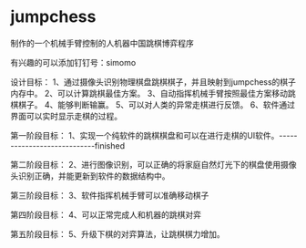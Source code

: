 # jumpchess
制作的一个机械手臂控制的人机器中国跳棋博弈程序

有兴趣的可以添加钉钉号：simomo

设计目标：
1、通过摄像头识别物理棋盘跳棋棋子，并且映射到jumpchess的棋子内存中。
2、可以计算跳棋最佳方案。
3、自动指挥机械手臂按照最佳方案移动跳棋棋子。
4、能够判断输赢。
5、可以对人类的异常走棋进行反馈。
6、软件通过界面可以实时显示走棋的过程。

第一阶段目标：
1、实现一个纯软件的跳棋棋盘和可以在进行走棋的UI软件。----------------------------finished

第二阶段目标：
2、进行图像识别，可以正确的将家庭自然灯光下的棋盘使用摄像头识别正确，并能更新到软件的数据结构中。

第三阶段目标：
3、软件指挥机械手臂可以准确移动棋子

第四阶段目标：
4、可以正常完成人和机器的跳棋对弈

第五阶段目标：
5、升级下棋的对弈算法，让跳棋棋力增加。
